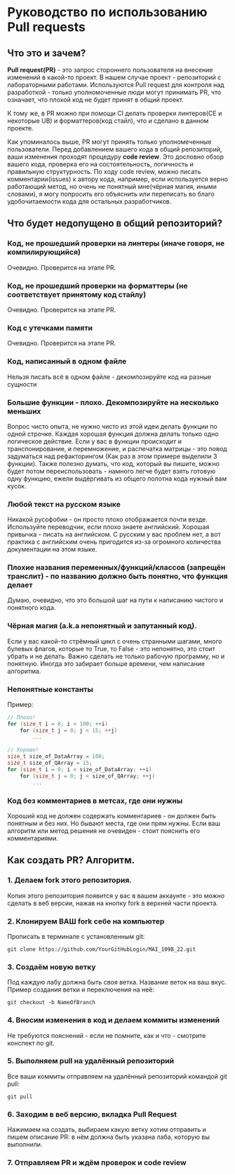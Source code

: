 # Руководство по использованию Pull requests

## Что это и зачем?

**Pull request(PR)** - это запрос стороннего пользователя на внесение изменений в какой-то проект. В нашем случае проект - 
репозиторий с лабораторными работами. Используются Pull request для контроля над разработкой - только уполномоченные 
люди могут принимать PR, что означает, что плохой код не будет принят в общий проект.

К тому же, в PR можно при помощи CI делать проверки линтеров(CE и некоторые UB) и форматтеров(код стайл), что и сделано 
в данном проекте. 

Как упоминалось выше, PR могут принять только уполномеченные пользователи. Перед добавлением вашего кода в общий репозиторий,
ваши изменения проходят процедуру **code review**. Это дословно обзор вашего кода, проверка его на состоятельность, логичность и
правильную структурность. По ходу code review, можно писать комментарии(issues) к автору кода, например, если используется
верно работающий метод, но очень не понятный мне(чёрная магия, иными словами), я могу попросить его объяснить или переписать во
благо удобочитаемости кода для остальных разработчиков.

## Что будет недопущено в общий репозиторий?
### Код, не прошедший проверки на линтеры (иначе говоря, не компилирующийся)
Очевидно. Проверится на этапе PR.
### Код, не прошедший проверки на форматтеры (не соответствует принятому код стайлу)
Очевидно. Проверится на этапе PR.
### Код с утечками памяти
Очевидно. Проверится на этапе PR.
### Код, написанный в одном файле
Нельзя писать всё в одном файле - декомпозируйте код на разные сущности
### Большие функции - плохо. Декомпозируйте на несколько меньших
Вопрос чисто опыта, не нужно чисто из этой идеи делать функции по одной строчке. Каждая хорошая функция должна делать
только одно логическое действие. Если у вас в функции происходит и транспонирование, и перемножение, и распечатка матрицы - 
это повод задуматься над рефакторингом (Как раз в этом примере выделили 3 функции). Также полезно думать, что код, который
вы пишите, можно будет потом переиспользовать - намного легче будет взять готовую одну функцию, ежели выдёргивать из общего полотна
кода нужный вам кусок.
### Любой текст на русском языке
Никакой русофобии - он просто плохо отображается почти везде. Используйте переводчик, если плохо знаете английский.
Хорошая привычка - писать на английском. С русским у вас проблем нет, а вот практика с английским очень пригодится из-за
огромного количества документации на этом языке.
### Плохие названия переменных/функций/классов (запрещён транслит) - по названию должно быть понятно, что функция делает
Думаю, очевидно, что это большой шаг на пути к написанию чистого и понятного кода.
### Чёрная магия (a.k.a непонятный и запутанный код).
Если у вас какой-то стрёмный цикл с очень странными шагами, много булевых флагов, которые то True, то False - это непонятно,
это стоит убрать и не делать. Важно сделать не только рабочую программу, но и понятную. Иногда это забирает больше времени, чем
написание алгоритма.
### Непонятные константы
Пример:
```c++
// Плохо!
for (size_t i = 0; i < 100; ++i)
    for (size_t j = 0; j < 15; ++j)
        ...
        
// Хорошо!
size_t size_of_DataArray = 100; 
size_t size_of_QArray = 15; 
for (size_t i = 0; i < size_of_DataArray; ++i)
    for (size_t j = 0; j < size_of_QArray; ++j)
        ...
```
### Код без комментариев в метсах, где они нужны
Хороший код не должен содержать комментариев - он должен быть понятным и без них. Но бывают места, где они прям нужны.
Если ваш алгоритм или метод решения не очевиден - стоит пояснить его комментариями.

## Как создать PR? Алгоритм.
### 1. Делаем **fork** этого репозитория.
Копия этого репозитория появится у вас в вашем аккаунте - это можно сделать в веб версии, нажав на кнопку
fork в верхней части проекта.
### 2. Клонируем ВАШ fork себе на компьютер
Прописать в терминале с установленным git:
```shell
git clone https://github.com/YourGitHubLogin/MAI_109B_22.git
```
### 3. Создаём новую ветку
Под каждую лабу должна быть своя ветка. Название веток на ваш вкус.
Пример создания ветки и переключения на неё:
```shell
git checkout -b NameOfBranch
```
### 4. Вносим изменения в код и делаем коммиты изменений
Не требуются пояснений - если не помните, как и что - смотрите конспект по git.
### 5. Выполняем pull на удалённый репозиторий
Все ваши коммиты отправляем на удалённый репозиторий командой git pull:
```shell
git pull
```
### 6. Заходим в веб версию, вкладка Pull Request
Нажимаем на создать, выбираем какую ветку хотим отправить и пишем описание PR: в нём должна
быть указана лаба, которую вы выполнили.
### 7. Отправляем PR и ждём проверок и code review
